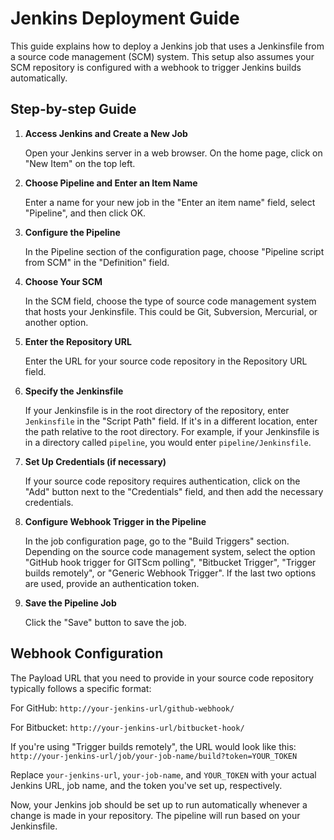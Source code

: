 # Jenkins Deployment Guide

This guide explains how to deploy a Jenkins job that uses a Jenkinsfile from a source code management (SCM) system. This setup also assumes your SCM repository is configured with a webhook to trigger Jenkins builds automatically.

## Step-by-step Guide

1. **Access Jenkins and Create a New Job**

   Open your Jenkins server in a web browser. On the home page, click on "New Item" on the top left.

2. **Choose Pipeline and Enter an Item Name**

   Enter a name for your new job in the "Enter an item name" field, select "Pipeline", and then click OK.

3. **Configure the Pipeline**

   In the Pipeline section of the configuration page, choose "Pipeline script from SCM" in the "Definition" field.

4. **Choose Your SCM**

   In the SCM field, choose the type of source code management system that hosts your Jenkinsfile. This could be Git, Subversion, Mercurial, or another option.

5. **Enter the Repository URL**

   Enter the URL for your source code repository in the Repository URL field. 

6. **Specify the Jenkinsfile**

   If your Jenkinsfile is in the root directory of the repository, enter `Jenkinsfile` in the "Script Path" field. If it's in a different location, enter the path relative to the root directory. For example, if your Jenkinsfile is in a directory called `pipeline`, you would enter `pipeline/Jenkinsfile`.

7. **Set Up Credentials (if necessary)**

   If your source code repository requires authentication, click on the "Add" button next to the "Credentials" field, and then add the necessary credentials.

8. **Configure Webhook Trigger in the Pipeline**

   In the job configuration page, go to the "Build Triggers" section. Depending on the source code management system, select the option "GitHub hook trigger for GITScm polling", "Bitbucket Trigger", "Trigger builds remotely", or "Generic Webhook Trigger". If the last two options are used, provide an authentication token.

9. **Save the Pipeline Job**

   Click the "Save" button to save the job.

## Webhook Configuration

The Payload URL that you need to provide in your source code repository typically follows a specific format:

For GitHub: `http://your-jenkins-url/github-webhook/`

For Bitbucket: `http://your-jenkins-url/bitbucket-hook/`

If you're using "Trigger builds remotely", the URL would look like this: `http://your-jenkins-url/job/your-job-name/build?token=YOUR_TOKEN`

Replace `your-jenkins-url`, `your-job-name`, and `YOUR_TOKEN` with your actual Jenkins URL, job name, and the token you've set up, respectively.

Now, your Jenkins job should be set up to run automatically whenever a change is made in your repository. The pipeline will run based on your Jenkinsfile.
